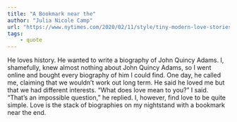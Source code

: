 ```yaml
---
title: "A Bookmark near the"
author: "Julia Nicole Camp"
url: "https://www.nytimes.com/2020/02/11/style/tiny-modern-love-stories-the-stormy-landscape-of-polyamory.html"
tags: 
    - quote
---
```


He loves history. He wanted to write a biography of John Quincy Adams. I, shamefully, knew almost nothing about John Quincy Adams, so I went online and bought every biography of him I could find. One day, he called me, claiming that we wouldn’t work out long term. He said he loved me but that we had different interests. “What does love mean to you?” I said. “That’s an impossible question,” he replied. I, however, find love to be quite simple. Love is the stack of biographies on my nightstand with a bookmark near the end.
